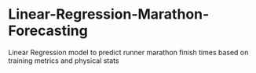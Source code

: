 # Linear-Regression-Marathon-Forecasting
Linear Regression model to predict runner marathon finish times based on training metrics and physical stats
